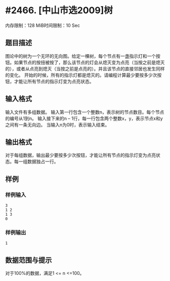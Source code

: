 # #2466. [中山市选2009]树

内存限制：128 MiB时间限制：10 Sec

## 题目描述

 图论中的树为一个无环的无向图。给定一棵树，每个节点有一盏指示灯和一个按钮。如果节点的按扭被按了，那么该节点的灯会从熄灭变为点亮（当按之前是熄灭的），或者从点亮到熄灭（当按之前是点亮的）。并且该节点的直接邻居也发生同样的变化。
 开始的时候，所有的指示灯都是熄灭的。请编程计算最少要按多少次按钮，才能让所有节点的指示灯变为点亮状态。

## 输入格式

 输入文件有多组数据。
 输入第一行包含一个整数n，表示树的节点数目。每个节点的编号从1到n。 
 输入接下来的n &ndash; 1行，每一行包含两个整数x，y，表示节点x和y之间有一条无向边。
 当输入n为0时，表示输入结束。

## 输出格式

对于每组数据，输出最少要按多少次按钮，才能让所有节点的指示灯变为点亮状态。每一组数据独占一行。

## 样例

### 样例输入

    
    3
    1 2
    1 3
    0
    
    

### 样例输出

    
    1
    

## 数据范围与提示

对于100%的数据，满足1 <= n <=100。
